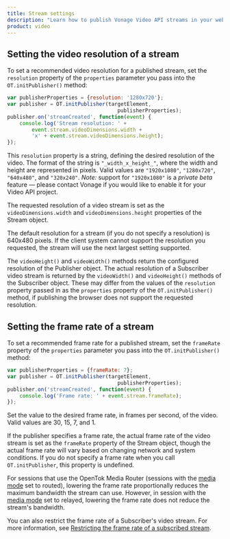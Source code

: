 ```yaml
---
title: Stream settings
description: "Learn how to publish Vonage Video API streams in your web application. Once you have connected to a session, you can send video, audio, and messages by publishing a stream."
product: video
---
```


## Setting the video resolution of a stream

To set a recommended video resolution for a published stream, set the `resolution` property of the `properties` parameter you pass into the `OT.initPublisher()` method:

```js
var publisherProperties = {resolution: '1280x720'};
var publisher = OT.initPublisher(targetElement,
                                    publisherProperties);
publisher.on('streamCreated', function(event) {
    console.log('Stream resolution: ' +
        event.stream.videoDimensions.width +
        'x' + event.stream.videoDimensions.height);
});
```

This `resolution` property is a string, defining the desired resolution of the video. The format of the string is `"_width_x_height_"`, where the width and height are represented in pixels. Valid values are `"1920x1080"`, `"1280x720"`, `"640x480"`, and `"320x240"`. _Note:_ support for `"1920x1080"` is a _private beta_ feature — please contact Vonage if you would like to enable it for your Video API project.

The requested resolution of a video stream is set as the `videoDimensions.width` and `videoDimensions.height` properties of the Stream object.

The default resolution for a stream (if you do not specify a resolution) is 640x480 pixels. If the client system cannot support the resolution you requested, the stream will use the next largest setting supported.

The `videoHeight()` and `videoWidth()` methods return the configured resolution of the Publisher object. The actual resolution of a Subscriber video stream is returned by the `videoWidth()` and `videoHeight()` methods of the Subscriber object. These may differ from the values of the `resolution` property passed in as the `properties` property of the `OT.initPublisher()` method, if publishing the browser does not support the requested resolution.

## Setting the frame rate of a stream

To set a recommended frame rate for a published stream, set the `frameRate` property of the `properties` parameter you pass into the `OT.initPublisher()` method:

```js
var publisherProperties = {frameRate: 7};
var publisher = OT.initPublisher(targetElement,
                                    publisherProperties);
publisher.on('streamCreated', function(event) {
    console.log('Frame rate: ' + event.stream.frameRate);
});
```

Set the value to the desired frame rate, in frames per second, of the video. Valid values are 30, 15, 7, and 1.

If the publisher specifies a frame rate, the actual frame rate of the video stream is set as the `frameRate` property of the Stream object, though the actual frame rate will vary based on changing network and system conditions. If you do not specify a frame rate when you call `OT.initPublisher`, this property is undefined.

For sessions that use the OpenTok Media Router (sessions with the [media mode](/video/guides/create-session#the-opentok-media-router-and-media-modes) set to routed), lowering the frame rate proportionally reduces the maximum bandwidth the stream can use. However, in session with the [media mode](/video/guides/create-session#the-opentok-media-router-and-media-modes) set to relayed, lowering the frame rate does not reduce the stream's bandwidth.

You can also restrict the frame rate of a Subscriber's video stream. For more information, see [Restricting the frame rate of a subscribed stream](0/video/tutorials/subscribe-stream).
